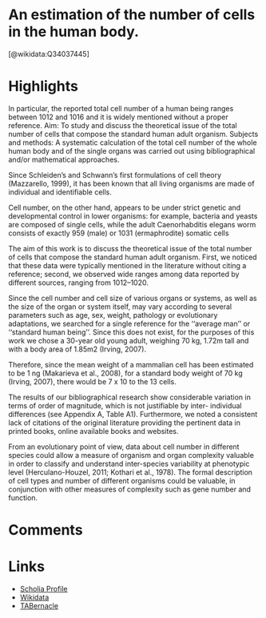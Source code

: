 
An estimation of the number of cells in the human body.
=======================================================
  
  [@wikidata:Q34037445]  

# Highlights

In particular, the reported total cell number of a human being ranges between 1012 and 1016 and it is widely mentioned without a proper reference. Aim: To study and discuss the theoretical issue of the total number of cells that compose the standard human adult organism. Subjects and methods: A systematic calculation of the total cell number of the whole human body and of the single organs was carried out using bibliographical and/or mathematical approaches.

Since Schleiden’s and Schwann’s first formulations of cell theory (Mazzarello, 1999), it has been known that all living organisms are made of individual and identifiable cells.

Cell number, on the other hand, appears to be under strict genetic and developmental control in lower organisms: for example, bacteria and yeasts are composed of single cells, while the adult Caenorhabditis elegans worm consists of exactly 959 (male) or 1031 (ermaphrodite) somatic cells

The aim of this work is to discuss the theoretical issue of the total number of cells that compose the standard human adult organism. First, we noticed that these data were typically mentioned in the literature without citing a reference; second, we observed wide ranges among data reported by different sources, ranging from 1012–1020.

Since the cell number and cell size of various organs or systems, as well as the size of the organ or system itself, may vary according to several parameters such as age, sex, weight, pathology or evolutionary adaptations, we searched for a single reference for the ‘‘average man’’ or ‘‘standard human being’’. Since this does not exist, for the purposes of this work we chose a 30-year old young adult, weighing 70 kg, 1.72m tall and with a body area of 1.85m2 (Irving, 2007).

Therefore, since the mean weight of a mammalian cell has been estimated to be 1 ng (Makarieva et al., 2008), for a standard body weight of 70 kg (Irving, 2007), there would be 7 x 10 to the 13 cells.

The results of our bibliographical research show considerable variation in terms of order of magnitude, which is not justifiable by inter- individual differences (see Appendix A, Table A1). Furthermore, we noted a consistent lack of citations of the original literature providing the pertinent data in printed books, online available books and websites. 

From an evolutionary point of view, data about cell number in different species could allow a measure of organism and organ complexity valuable in order to classify and understand inter-species variability at phenotypic level (Herculano-Houzel, 2011; Kothari et al., 1978). The formal description of cell types and number of different organisms could be valuable, in conjunction with other measures of complexity such as gene number and function.


# Comments

# Links
  
 * [Scholia Profile](https://scholia.toolforge.org/work/Q34037445)  
 * [Wikidata](https://www.wikidata.org/wiki/Q34037445)  
 * [TABernacle](https://tabernacle.toolforge.org/?#/tab/manual/Q34037445/P921%3BP4510)  
